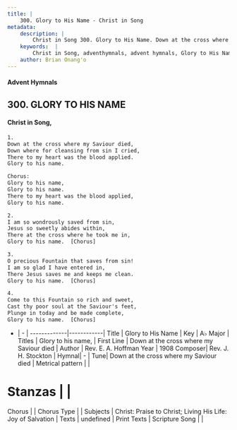 ```yaml
---
title: |
    300. Glory to His Name - Christ in Song
metadata:
    description: |
        Christ in Song 300. Glory to His Name. Down at the cross where my Saviour died, Down where for cleansing from sin I cried, There to my heart was the blood applied. Glory to his name. Chorus: Glory to his name, Glory to his name. There to my heart was the blood applied, Glory to his name.
    keywords:  |
        Christ in Song, adventhymnals, advent hymnals, Glory to His Name, Down at the cross where my Saviour died. Glory to his name,
    author: Brian Onang'o
---
```


#### Advent Hymnals
## 300. GLORY TO HIS NAME
####  Christ in Song,

```txt
1.
Down at the cross where my Saviour died,
Down where for cleansing from sin I cried,
There to my heart was the blood applied.
Glory to his name.

Chorus:
Glory to his name,
Glory to his name.
There to my heart was the blood applied,
Glory to his name.

2.
I am so wondrously saved from sin,
Jesus so sweetly abides within,
There at the cross where he took me in,
Glory to his name.  [Chorus]

3.
O precious Fountain that saves from sin!
I am so glad I have entered in,
There Jesus saves me and keeps me clean.
Glory to his name.  [Chorus]

4.
Come to this Fountain so rich and sweet,
Cast thy poor soul at the Saviour's feet,
Plunge in today and be made complete, 
Glory to his name.  [Chorus]

```

- |   -  |
-------------|------------|
Title | Glory to His Name |
Key | A♭ Major |
Titles | Glory to his name, |
First Line | Down at the cross where my Saviour died |
Author | Rev. E. A. Hoffman
Year | 1908
Composer| Rev. J. H. Stockton |
Hymnal|  - |
Tune| Down at the cross where my Saviour died |
Metrical pattern | |
# Stanzas |  |
Chorus |  |
Chorus Type |  |
Subjects | Christ: Praise to Christ; Living His Life: Joy of Salvation |
Texts | undefined |
Print Texts | 
Scripture Song |  |
    
